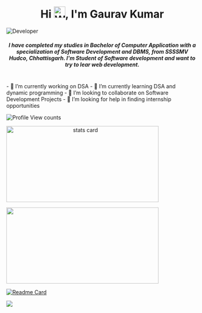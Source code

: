 <h1 align="center">        Hi <img src="https://raw.githubusercontent.com/nixin72/nixin72/master/wave.gif" 
         alt="Waving hand animated gif"
         height="30"
         width="30" />, I'm Gaurav Kumar
</h1>

<img src="https://pixan198.github.io/images/Developer.gif" alt="Developer" />

<h5 align="center">
I have completed my studies in Bachelor of Computer Application with a specialization of Software Development and DBMS, from SSSSMV Hudco, Chhattisgarh. I'm Student of Software development and want to try to lear web development. 
</h5>
<br>
- 🔭 I’m currently working on DSA
- 🌱 I’m currently learning DSA and dynamic programming
- 👯 I’m looking to collaborate on Software Development Projects 
- 🤔 I’m looking for help in finding internship opportunities
<br>

<p align="left"> <img src="https://komarev.com/ghpvc/?username=Gauravkumar1502&label=Profile%20views&color=0e75b6&style=flat" alt="Profile View counts" /> </p>
<p>
<a align= "center" href="https://github.com/Gauravkumar1502">
         
<img alt= "stats card" height="200px" width="400" src="https://github-readme-streak-stats.herokuapp.com/?user=Gauravkumar1502&theme=neon-palenight&hide_border=false&properties=border">
         
<!---    Add image or gif here..!!!
         <img align="right" height="350" width="400" src="" /> </a>
--->    
         
</p>
         
<img height="200px" width="400" src="https://github-readme-stats.vercel.app/api?username=GauravKumar1502&count_private=true&theme=bear&show_icons=true" />



[![Readme Card](https://github-readme-stats.vercel.app/api/pin/?username=anuraghazra&repo=github-readme-stats)](https://github.com/anuraghazra/github-readme-stats)

<p align="left">
<a href="https://twitter.com/Gauravkuma_r" target="_blank"><img src="https://img.shields.io/twitter/follow/Gauravkuma_r?logo=twitter&style=for-the-badge"/></a> 
</p>

<br>
<!---         
<hr>
         <h3 align="center">Connect with me : </h3>


<hr>
--->
